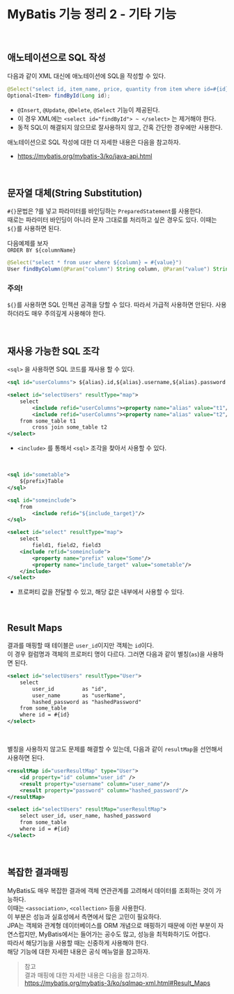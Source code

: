# MyBatis 기능 정리 2 - 기타 기능

<br>

## 애노테이션으로 SQL 작성
다음과 같이 XML 대신에 애노테이션에 SQL을 작성할 수 있다.
```java
@Select("select id, item_name, price, quantity from item where id=#{id}")
Optional<Item> findById(Long id);
```
* ```@Insert```, ```@Update```, ```@Delete```, ```@Select``` 기능이 제공된다.
* 이 경우 XML에는 ```<select id="findById"> ~ </select>``` 는 제거해야 한다.
* 동적 SQL이 해결되지 않으므로 잘사용하지 않고, 간혹 간단한 경우에만 사용한다.

애노테이션으로 SQL 작성에 대한 더 자세한 내용은 다음을 참고하자.
* https://mybatis.org/mybatis-3/ko/java-api.html

<br>

## 문자열 대체(String Substitution)
```#{}```문법은 ?를 넣고 파라미터를 바인딩하는 ```PreparedStatement```를 사용한다.<br>
때로는 파라미터 바인딩이 아니라 문자 그대로를 처리하고 싶은 경우도 있다. 이때는 ```${}```를 사용하면 된다.

다음예제를 보자<br>
```ORDER BY ${columnName}```

```java
@Select("select * from user where ${column} = #{value}")
User findByColumn(@Param("column") String column, @Param("value") String value); 
```

### 주의!
```${}```를 사용하면 SQL 인젝션 공격을 당할 수 있다. 따라서 가급적 사용하면 안된다. 사용하더라도 매우 주의깊게 사용해야 한다.

<br>

## 재사용 가능한 SQL 조각
```<sql>``` 을 사용하면 SQL 코드를 재사용 할 수 있다.
```xml
<sql id="userColumns"> ${alias}.id,${alias}.username,${alias}.password </sql>
```

```xml
<select id="selectUsers" resultType="map">
    select
        <include refid="userColumns"><property name="alias" value="t1"/></include>,
        <include refid="userColumns"><property name="alias" value="t2"/></include>
    from some_table t1
        cross join some_table t2
</select>
```
* ```<include>``` 를 통해서 ```<sql>``` 조각을 찾아서 사용할 수 있다.

<br>

```xml
<sql id="sometable">
    ${prefix}Table
</sql>

<sql id="someinclude">
    from
        <include refid="${include_target}"/>
</sql>

<select id="select" resultType="map">
    select
        field1, field2, field3
    <include refid="someinclude">
        <property name="prefix" value="Some"/>
        <property name="include_target" value="sometable"/>
    </include>
</select>
```
* 프로퍼티 값을 전달할 수 있고, 해당 값은 내부에서 사용할 수 있다.

<br>

## Result Maps
결과를 매핑할 때 테이블은 ```user_id```이지만 객체는 ```id```이다.<br>
이 경우 컬럼명과 객체의 프로퍼티 명이 다르다. 그러면 다음과 같이 별칭(```as```)을 사용하면 된다.
```xml
<select id="selectUsers" resultType="User">
    select
        user_id         as "id",
        user_name       as "userName",
        hashed_password as "hashedPassword"
    from some_table
    where id = #{id}
</select>
```

<br>

별칭을 사용하지 않고도 문제를 해결할 수 있는데, 다음과 같이 ```resultMap```을 선언해서 사용하면 된다.
```xml
<resultMap id="userResultMap" type="User">
    <id property="id" column="user_id" />
    <result property="username" column="user_name"/>
    <result property="password" column="hashed_password"/>
</resultMap>

<select id="selectUsers" resultMap="userResultMap">
    select user_id, user_name, hashed_password
    from some_table
    where id = #{id}
</select>
```

<br>

## 복잡한 결과매핑
MyBatis도 매우 복잡한 결과에 객체 연관관계를 고려해서 데이터를 조회하는 것이 가능하다.<br>
이때는 ```<association>```, ```<collection>``` 등을 사용한다.<br>
이 부분은 성능과 실효성에서 측면에서 많은 고민이 필요하다.<br>
JPA는 객체와 관계형 데이터베이스를 ORM 개념으로 매핑하기 때문에 이런 부분이 자연스럽지만, MyBatis에서는 들어가는 공수도 많고, 성능을 최적화하기도 어렵다.<br>
따라서 해당기능을 사용할 때는 신중하게 사용해야 한다.<br>
해당 기능에 대한 자세한 내용은 공식 메뉴얼을 참고하자.

> 참고<br>
> 결과 매핑에 대한 자세한 내용은 다음을 참고하자.<br>
> https://mybatis.org/mybatis-3/ko/sqlmap-xml.html#Result_Maps